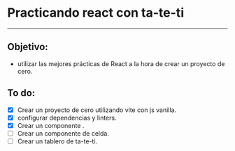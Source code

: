 # Practicando react con ta-te-ti
---
## Objetivo:
- utilizar las mejores prácticas de React a la hora de crear un proyecto de cero.

## To do:
- [x] Crear un proyecto de cero utilizando vite con js vanilla.
- [x] configurar dependencias y linters.
- [x] Crear un componente .
- [ ] Crear un componente de celda.
- [ ] Crear un tablero de ta-te-ti.